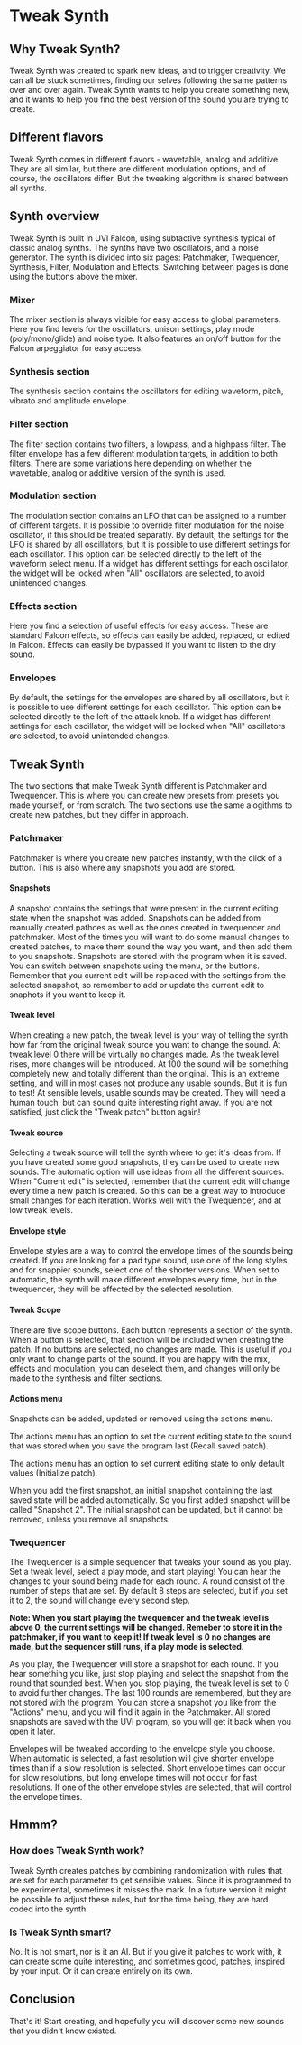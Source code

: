 # Tweak Synth

## Why Tweak Synth?

Tweak Synth was created to spark new ideas, and to trigger creativity. We can all be stuck sometimes, finding our selves following the same patterns over and over again. Tweak Synth wants to help you create something new, and it wants to help you find the best version of the sound you are trying to create.

## Different flavors

Tweak Synth comes in different flavors - wavetable, analog and additive. They are all similar, but there are different modulation options, and of course, the oscillators differ. But the tweaking algorithm is shared between all synths.

## Synth overview

Tweak Synth is built in UVI Falcon, using subtactive synthesis typical of classic analog synths. The synths have two oscillators, and a noise generator.
The synth is divided into six pages: Patchmaker, Twequencer, Synthesis, Filter, Modulation and Effects. Switching between pages is done using the buttons above the mixer. 

### Mixer

The mixer section is always visible for easy access to global parameters. Here you find levels for the oscillators, unison settings, play mode (poly/mono/glide) and noise type. It also features an on/off button for the Falcon arpeggiator for easy access.

### Synthesis section

The synthesis section contains the oscillators for editing waveform, pitch, vibrato and amplitude envelope.

### Filter section

The filter section contains two filters, a lowpass, and a highpass filter. The filter envelope has a few different modulation targets, in addition to both filters. There are some variations here depending on whether the wavetable, analog or additive version of the synth is used.

### Modulation section

The modulation section contains an LFO that can be assigned to a number of different targets. It is possible to override filter modulation for the noise oscillator, if this should be treated separatly. By default, the settings for the LFO is shared by all oscillators, but it is possible to use different settings for each oscillator. This option can be selected directly to the left of the waveform select menu. If a widget has different settings for each oscillator, the widget will be locked when "All" oscillators are selected, to avoid unintended changes.

### Effects section

Here you find a selection of useful effects for easy access. These are standard Falcon effects, so effects can easily be added, replaced, or edited in Falcon. Effects can easily be bypassed if you want to listen to the dry sound.

### Envelopes

By default, the settings for the envelopes are shared by all oscillators, but it is possible to use different settings for each oscillator. This option can be selected directly to the left of the attack knob. If a widget has different settings for each oscillator, the widget will be locked when "All" oscillators are selected, to avoid unintended changes.

## Tweak Synth

The two sections that make Tweak Synth different is Patchmaker and Twequencer. This is where you can create new presets from presets you made yourself, or from scratch. The two sections use the same alogithms to create new patches, but they differ in approach.

### Patchmaker

Patchmaker is where you create new patches instantly, with the click of a button. This is also where any snapshots you add are stored.

#### Snapshots

A snapshot contains the settings that were present in the current editing state when the snapshot was added. Snapshots can be added from manually created pathces as well as the ones created in twequencer and patchmaker. Most of the times you will want to do some manual changes to created patches, to make them sound the way you want, and then add them to you snapshots. Snapshots are stored with the program when it is saved. You can switch between snapshots using the menu, or the buttons. Remember that you current edit will be replaced with the settings from the selected snapshot, so remember to add or update the current edit to snaphots if you want to keep it.

#### Tweak level

When creating a new patch, the tweak level is your way of telling the synth how far from the original tweak source you want to change the sound. At tweak level 0 there will be virtually no changes made. As the tweak level rises, more changes will be introduced. At 100 the sound will be something completely new, and totally different than the original. This is an extreme setting, and will in most cases not produce any usable sounds. But it is fun to test! At sensible levels, usable sounds may be created. They will need a human touch, but can sound quite interesting right away. If you are not satisfied, just click the "Tweak patch" button again!

#### Tweak source

Selecting a tweak source will tell the synth where to get it's ideas from. If you have created some good snapshots, they can be used to create new sounds. The automatic option will use ideas from all the different sources. When "Current edit" is selected, remember that the current edit will change every time a new patch is created. So this can be a great way to introduce small changes for each iteration. Works well with the Twequencer, and at low tweak levels.

#### Envelope style

Envelope styles are a way to control the envelope times of the sounds being created. If you are looking for a pad type sound, use one of the long styles, and for snappier sounds, select one of the shorter versions. When set to automatic, the synth will make different envelopes every time, but in the twequencer, they will be affected by the selected resolution.

#### Tweak Scope

There are five scope buttons. Each button represents a section of the synth. When a button is selected, that section will be included when creating the patch. If no buttons are selected, no changes are made. This is useful if you only want to change parts of the sound. If you are happy with the mix, effects and modulation, you can deselect them, and changes will only be made to the synthesis and filter sections.

#### Actions menu

Snapshots can be added, updated or removed using the actions menu.

The actions menu has an option to set the current editing state to the sound that was stored when you save the program last (Recall saved patch).

The actions menu has an option to set current editing state to only default values (Initialize patch).

When you add the first snapshot, an initial snapshot containing the last saved state will be added automatically. So you first added snapshot will be called "Snapshot 2". The initial snapshot can be updated, but it cannot be removed, unless you remove all snapshots.

### Twequencer

The Twequencer is a simple sequencer that tweaks your sound as you play. Set a tweak level, select a play mode, and start playing! You can hear the changes to your sound being made for each round. A round consist of the number of steps that are set. By default 8 steps are selected, but if you set it to 2, the sound will change every second step.

**Note: When you start playing the twequencer and the tweak level is above 0, the current settings will be changed. Remeber to store it in the patchmaker, if you want to keep it! If tweak level is 0 no changes are made, but the sequencer still runs, if a play mode is selected.**

As you play, the Twequencer will store a snapshot for each round. If you hear something you like, just stop playing and select the snapshot from the round that sounded best. When you stop playing, the tweak level is set to 0 to avoid further changes. The last 100 rounds are remembered, but they are not stored with the program. You can store a snapshot you like from the "Actions" menu, and you will find it again in the Patchmaker. All stored snapshots are saved with the UVI program, so you will get it back when you open it later.

Envelopes will be tweaked according to the envelope style you choose. When automatic is selected, a fast resolution will give shorter envelope times than if a slow resolution is selected. Short envelope times can occur for slow resolutions, but long envelope times will not occur for fast resolutions. If one of the other envelope styles are selected, that will control the envelope times.

## Hmmm?

### How does Tweak Synth work?

Tweak Synth creates patches by combining randomization with rules that are set for each parameter to get sensible values. Since it is programmed to be experimental, sometimes it misses the mark. In a future version it might be possible to adjust these rules, but for the time being, they are hard coded into the synth.

### Is Tweak Synth smart?

No. It is not smart, nor is it an AI. But if you give it patches to work with, it can create some quite interesting, and sometimes good, patches, inspired by your input. Or it can create entirely on its own.

## Conclusion

That's it! Start creating, and hopefully you will discover some new sounds that you didn't know existed.